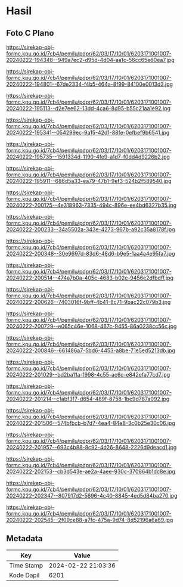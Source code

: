 # Hasil

## Foto C Plano

https://sirekap-obj-formc.kpu.go.id/7cb4/pemilu/pdpr/62/03/17/10/01/6203171001007-20240222-194348--949a7ec2-d95d-4d04-aa1c-56cc65e60ea7.jpg

https://sirekap-obj-formc.kpu.go.id/7cb4/pemilu/pdpr/62/03/17/10/01/6203171001007-20240222-194801--67de2334-f4b5-464a-8f99-84100e0013d3.jpg

https://sirekap-obj-formc.kpu.go.id/7cb4/pemilu/pdpr/62/03/17/10/01/6203171001007-20240222-195113--d2e7ee62-13dd-4ca6-8d95-b55c21aa1e92.jpg

https://sirekap-obj-formc.kpu.go.id/7cb4/pemilu/pdpr/62/03/17/10/01/6203171001007-20240222-195341--054299ec-9a15-42d1-88fe-0efbef9b6541.jpg

https://sirekap-obj-formc.kpu.go.id/7cb4/pemilu/pdpr/62/03/17/10/01/6203171001007-20240222-195735--1591334d-1190-4fe9-a1d7-f0dd4d9226b2.jpg

https://sirekap-obj-formc.kpu.go.id/7cb4/pemilu/pdpr/62/03/17/10/01/6203171001007-20240222-195911--686d5a33-ea79-47b1-9ef3-524b2f589540.jpg

https://sirekap-obj-formc.kpu.go.id/7cb4/pemilu/pdpr/62/03/17/10/01/6203171001007-20240222-200125--4e318963-7335-494c-896e-ee4bd6327b35.jpg

https://sirekap-obj-formc.kpu.go.id/7cb4/pemilu/pdpr/62/03/17/10/01/6203171001007-20240222-200233--34a5502a-343e-4273-967b-a92c35a8178f.jpg

https://sirekap-obj-formc.kpu.go.id/7cb4/pemilu/pdpr/62/03/17/10/01/6203171001007-20240222-200348--30e9697d-83d6-48d6-b9e5-1aa4a4e95fa7.jpg

https://sirekap-obj-formc.kpu.go.id/7cb4/pemilu/pdpr/62/03/17/10/01/6203171001007-20240222-200514--474a7b0a-405c-4683-b02e-9456e2dfbdff.jpg

https://sirekap-obj-formc.kpu.go.id/7cb4/pemilu/pdpr/62/03/17/10/01/6203171001007-20240222-200626--7403016f-9bff-4b41-8c71-9bac22c079b3.jpg

https://sirekap-obj-formc.kpu.go.id/7cb4/pemilu/pdpr/62/03/17/10/01/6203171001007-20240222-200729--e065c46e-1068-467c-9455-86a0238cc56c.jpg

https://sirekap-obj-formc.kpu.go.id/7cb4/pemilu/pdpr/62/03/17/10/01/6203171001007-20240222-200846--661486a7-5bd6-4453-a8be-71e5ed5213db.jpg

https://sirekap-obj-formc.kpu.go.id/7cb4/pemilu/pdpr/62/03/17/10/01/6203171001007-20240222-201029--bd2ba11a-f998-4c55-ac6c-e842efa77cd7.jpg

https://sirekap-obj-formc.kpu.go.id/7cb4/pemilu/pdpr/62/03/17/10/01/6203171001007-20240222-201214--c1abf3f7-d654-489f-8758-1be9d787a092.jpg

https://sirekap-obj-formc.kpu.go.id/7cb4/pemilu/pdpr/62/03/17/10/01/6203171001007-20240222-201506--574bfbcb-b7d7-4ea4-84e8-3c0b25e30c06.jpg

https://sirekap-obj-formc.kpu.go.id/7cb4/pemilu/pdpr/62/03/17/10/01/6203171001007-20240222-201957--693c4b88-8c92-4d26-8648-2226d9deacd1.jpg

https://sirekap-obj-formc.kpu.go.id/7cb4/pemilu/pdpr/62/03/17/10/01/6203171001007-20240222-202153--cb3d543e-ae2a-4aee-930c-370864b1dc8e.jpg

https://sirekap-obj-formc.kpu.go.id/7cb4/pemilu/pdpr/62/03/17/10/01/6203171001007-20240222-202347--807917d2-5696-4c40-8845-4ed5d84ba270.jpg

https://sirekap-obj-formc.kpu.go.id/7cb4/pemilu/pdpr/62/03/17/10/01/6203171001007-20240222-202545--2f09ce88-a7fc-475a-9d74-8d52196a6a69.jpg


## Metadata

| Key        | Value               |
| ---------- | ------------------- |
| Time Stamp | 2024-02-22 21:03:36 |
| Kode Dapil | 6201                |



